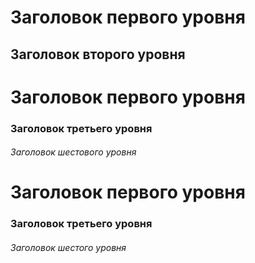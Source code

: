 Заголовок первого уровня
========================
Заголовок второго уровня
------------------------
# Заголовок первого уровня
### Заголовок третьего уровня
###### Заголовок шестового уровня
# Заголовок первого уровня #
### Заголовок третьего уровня ###
###### Заголовок шестого уровня ######
